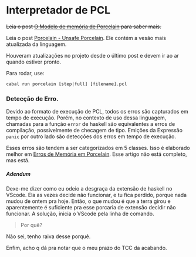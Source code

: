 # Interpretador de PCL

~~Leia o post [O Modelo de memória de Porcelain](https://sacolle.github.io/blog/) para saber mais.~~

Leia o post [Porcelain - Unsafe Porcelain](https://sacolle.github.io/blog/posts/porcelain-unsafe-porcelain/). Ele contém a vesão mais atualizada da linguagem.

Houveram atualizações no projeto desde o último post e devem ir ao ar quando estiver pronto.

Para rodar, use:
```
cabal run porcelain [step|full] [filename].pcl
```


### Detecção de Erro.

Devido ao formato de execução de PCL, todos os erros são capturados em tempo de execução. Porém, no contexto de uso dessa linguagem, chamadas para a função `error` de haskell são equivalentes a erros de compilação, possivelmente de checagem de tipo. Emições da Expressão `panic` por outro lado são detecções dos erros em tempo de execução.

Esses erros são tendem a ser categorizados em 5 classes. Isso é elaborado melhor em [Erros de Memória em Porcelain](https://sacolle.github.io/blog/posts/porcelain-emulando-os-erros-de-memoria-de-c/). 
Esse artigo não está completo, mas está.


##### Adendum
Dexe-me dizer como eu odeio a desgraça da extensão de haskell no VScode. Ela as vezes decide não funcionar, e tu fica perdido, porque nada mudou de ontem pra hoje. Então, o que mudou é que a terra girou e aparentemente é suficiente pra esse porcaria de extensão decidir não funcionar. A solução, inicia o VScode pela linha de comando. 
> Por quê?

Não sei, tenho raiva desse porquê.

Enfim, acho q dá pra notar que o meu prazo do TCC da acabando.
